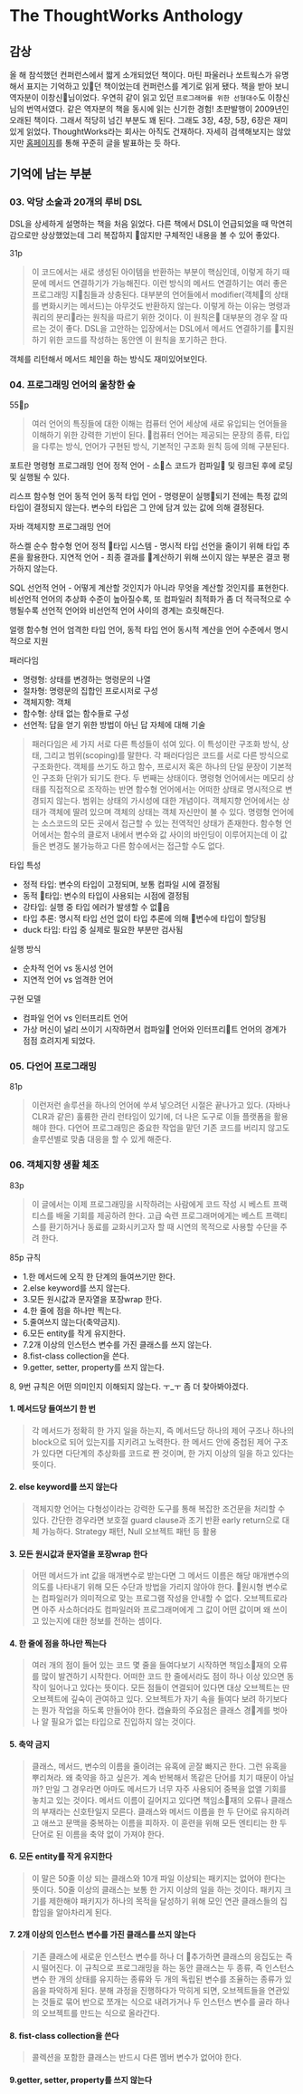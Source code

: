 # The ThoughtWorks Anthology

## 감상

올 해 참석했던 컨퍼런스에서 짧게 소개되었던 책이다. 마틴 파울러나 쏘트웍스가 유명해서 표지는 기억하고 있던 책이었는데 컨퍼런스를 계기로 읽게 됐다.
책을 받아 보니 역자분이 이창신님이었다. 우연히 같이 읽고 있던 `프로그래머를 위한 선형대수`도 이창신님의 번역서였다. 같은 역자분의 책을 동시에 읽는 신기한 경험!
초판발행이 2009년인 오래된 책이다. 그래서 적당히 넘긴 부분도 꽤 된다. 그래도 3장, 4장, 5장, 6장은 재미있게 읽었다.
ThoughtWorks라는 회사는 아직도 건재하다. 자세히 검색해보지는 않았지만 [홈페이지](https://www.thoughtworks.com/)를 통해 꾸준히 글을 발표하는 듯 하다.

## 기억에 남는 부분

### 03. 악당 소술과 20개의 루비 DSL

DSL을 상세하게 설명하는 책을 처음 읽었다. 다른 책에서 DSL이 언급되었을 때 막연히 감으로만 상상했었는데 그리 복잡하지 않지만 구체적인 내용을 볼 수 있어 좋았다.

31p
> 이 코드에서는 새로 생성된 아이템을 반환하는 부분이 핵심인데, 이렇게 하기 때문에 메서드 연결하기가 가능해진다.
이런 방식의 메서드 연결하기는 여러 좋은 프로그래밍 지침들과 상충된다. 대부분의 언어들에서 modifier(객체의 상태를 변화시키는 메서드)는 아무것도 반환하지 않는다. 이렇게 하는 이유는 명령과 쿼리의 분리라는 원칙을 따르기 위한 것이다. 이 원칙은 대부분의 경우 잘 따르는 것이 좋다.
DSL을 고안하는 입장에서는 DSL에서 메서드 연결하기를 지원하기 위한 코드를 작성하는 동안엔 이 원칙을 포기하곤 한다.

객체를 리턴해서 메서드 체인을 하는 방식도 재미있어보인다.

### 04. 프로그래밍 언어의 울창한 숲

55p
> 여러 언어의 특징들에 대한 이해는 컴퓨터 언어 세상에 새로 유입되는 언어들을 이해하기 위한 강력한 기반이 된다.
> 컴퓨터 언어는 제공되는 문장의 종류, 타입을 다루는 방식, 언어가 구현된 방식, 기본적인 구조화 원칙 등에 의해 구분된다.

포트란
명령형 프로그래밍 언어
정적 언어 - 소스 코드가 컴파일 및 링크된 후에 로딩 및 실행될 수 있다.

리스프
함수형 언어
동적 언어
동적 타입 언어 - 명령문이 실행되기 전에는 특정 값의 타입이 결정되지 않는다. 변수의 타입은 그 안에 담겨 있는 값에 의해 결정된다.

자바
객체지향 프로그래밍 언어

하스켈
순수 함수형 언어
정적 타입 시스템 - 명시적 타입 선언을 줄이기 위해 타입 추론을 활용한다.
지연적 언어 - 최종 결과를 계산하기 위해 쓰이지 않는 부분은 결코 평가하지 않는다.

SQL
선언적 언어 - 어떻게 계산할 것인지가 아니라 무엇을 계산할 것인지를 표현한다.
비선언적 언어의 추상화 수준이 높아질수록, 또 컴파일러 최적화가 좀 더 적극적으로 수행될수록 선언적 언어와 비선언적 언어 사이의 경계는 흐릿해진다.

얼랭
함수형 언어
엄격한 타입 언어, 동적 타입 언어
동시적 계산을 언어 수준에서 명시적으로 지원

패러다임

- 명령형: 상태를 변경하는 명령문의 나열
- 절차형: 명령문의 집합인 프로시저로 구성
- 객체지향: 객체
- 함수형: 상태 없는 함수들로 구성
- 선언적: 답을 얻기 위한 방법이 아닌 답 자체에 대해 기술

>패러다임은 세 가지 서로 다른 특성들이 섞여 있다. 이 특성이란 구조화 방식, 상태, 그리고 범위(scoping)를 말한다.
> 각 패러다임은 코드를 서로 다른 방식으로 구조화한다. 객체를 쓰기도 하고 함수, 프로시저 혹은 하나의 단일 문장이 기본적인 구조화 단위가 되기도 한다.
> 두 번째는 상태이다. 명령형 언어에서는 메모리 상태를 직접적으로 조작하는 반면 함수형 언어에서는 어떠한 상태로 명시적으로 변경되지 않는다.
> 범위는 상태의 가시성에 대한 개념이다. 객체지향 언어에서는 상태가 객체에 딸려 있으며 객체의 상태는 객체 자신만이 불 수 있다. 명령형 언어에는 소스코드의 모든 곳에서 접근할 수 있는 전역적인 상태가 존재한다. 함수형 언어에서는 함수의 클로저 내에서 변수와 값 사이의 바인딩이 이루어지는데 이 값들은 변경도 불가능하고 다른 함수에서는 접근할 수도 없다.

타입 특성

- 정적 타입: 변수의 타입이 고정되며, 보통 컴파일 시에 결정됨
- 동적 타입: 변수의 타입이 사용되는 시점에 결정됨
- 강타입: 실행 중 타입 에러가 발생할 수 없음
- 타입 추론: 명시적 타입 선언 없이 타입 추론에 의해 변수에 타입이 할당됨
- duck 타입: 타입 중 실제로 필요한 부분만 검사됨

실행 방식

- 순차적 언어 vs 동시성 언어
- 지연적 언어 vs 엄격한 언어

구현 모델

- 컴파일 언어 vs 인터프리트 언어
- 가상 머신이 널리 쓰이기 시작하면서 컴파일 언어와 인터프리트 언어의 경계가 점점 흐려지게 되었다.

### 05. 다언어 프로그래밍

81p
> 이런저런 솔루션을 하나의 언어에 쑤셔 넣으려던 시절은 끝나가고 있다. (자바나 CLR과 같은) 훌륭한 관리 런타임이 있기에, 더 나은 도구로 이들 플랫폼을 활용해야 한다. 다언어 프로그래밍은 중요한 작업을 맡던 기존 코드를 버리지 않고도 솔루션별로 맞춤 대응을 할 수 있게 해준다.

### 06. 객체지향 생활 체조

83p
> 이 글에서는 이제 프로그래밍을 시작하려는 사람에게 코드 작성 시 베스트 프랙티스를 배울 기회를 제공하려 한다. 고급 숙련 프로그래머에게는 베스트 프랙티스를 환기하거나 동료를 교화시키고자 할 때 시연의 목적으로 사용할 수단을 주려 한다.

85p
규칙

- 1.한 메서드에 오직 한 단계의 들여쓰기만 한다.
- 2.else keyword를 쓰지 않는다.
- 3.모든 원시값과 문자열을 포장wrap 한다.
- 4.한 줄에 점을 하나만 찍는다.
- 5.줄여쓰지 않는다(축약금지).
- 6.모든 entity를 작게 유지한다.
- 7.2개 이상의 인스턴스 변수를 가진 클래스를 쓰지 않는다.
- 8.fist-class collection을 쓴다.
- 9.getter, setter, property를 쓰지 않는다.

8, 9번 규칙은 어떤 의미인지 이해되지 않는다. ㅜ_ㅜ 좀 더 찾아봐야겠다.

#### 1. 메서드당 들여쓰기 한 번

> 각 메서드가 정확히 한 가지 일을 하는지, 즉 메서드당 하나의 제어 구조나 하나의 block으로 되어 있는지를 지키려고 노력한다. 한 메서드 안에 중첩된 제어 구조가 있다면 다단계의 추상화를 코드로 짠 것이며, 한 가지 이상의 일을 하고 있다는 뜻이다.

#### 2. else keyword를 쓰지 않는다

> 객체지향 언어는 다형성이라는 강력한 도구를 통해 복잡한 조건문을 처리할 수 있다. 간단한 경우라면 보호절 guard clause과 조기 반환 early return으로 대체 가능하다.
> Strategy 패턴, Null 오브젝트 패턴 등 활용

#### 3. 모든 원시값과 문자열을 포장wrap 한다

> 어떤 메서드가 int 값을 매개변수로 받는다면 그 메서드 이름은 해당 매개변수의 의도를 나타내기 위해 모든 수단과 방법을 가리지 않아야 한다.
> 원시형 변수로는 컴파일러가 의미적으로 맞는 프로그램 작성을 안내할 수 없다. 오브젝트로라면 아주 사소하더라도 컴파일러와 프로그래머에게 그 값이 어떤 값이며 왜 쓰이고 있는지에 대한 정보를 전하는 셈이다.

#### 4. 한 줄에 점을 하나만 찍는다

> 여러 개의 점이 들어 있는 코드 몇 줄을 들여다보기 시작하면 책임소재의 오류를 많이 발견하기 시작한다. 어떠한 코드 한 줄에서라도 점이 하나 이상 있으면 동작이 일어나고 있다는 뜻이다. 모든 점들이 연결되어 있다면 대상 오브젝트는 딴 오브젝트에 깊숙이 관여하고 있다. 오브젝트가 자기 속을 들여다 보려 하기보다는 뭔가 작업을 하도록 만들어야 한다. 캡슐화의 주요점은 클래스 경계를 벗아나 알 필요가 없는 타입으로 진입하지 않는 것이다.

#### 5. 축약 금지

> 클래스, 메서드, 변수의 이름을 줄이려는 유혹에 곧잘 빠지곤 한다. 그런 유혹을 뿌리쳐라.
> 왜 축약을 하고 싶은가. 계속 반복해서 똑같은 단어를 치기 때문이 아닐까? 만일 그 경우라면 아마도 메서드가 너무 자주 사용되어 중복을 없앨 기회를 놓치고 있는 것이다. 메서드 이름이 길어지고 있다면 책임소재의 오류나 클래스의 부재라는 신호탄일지 모른다.
> 클래스와 메서드 이름을 한 두 단어로 유지하려고 애쓰고 문맥을 중복하는 이름을 피하자.
> 이 훈련을 위해 모든 엔티티는 한 두 단어로 된 이름을 축약 없이 가져야 한다.

#### 6. 모든 entity를 작게 유지한다

> 이 말은 50줄 이상 되는 클래스와 10개 파일 이상되는 패키지는 없어야 한다는 뜻이다.
> 50줄 이상의 클래스는 보통 한 가지 이상의 일을 하는 것이다.
> 패키지 크기를 제한해야 패키지가 하나의 목적을 달성하기 위해 모인 연관 클래스들의 집합임을 알아차리게 된다.

#### 7. 2개 이상의 인스턴스 변수를 가진 클래스를 쓰지 않는다

> 기존 클래스에 새로운 인스턴스 변수를 하나 더 추가하면 클래스의 응집도는 즉시 떨어진다. 이 규칙으로 프로그래밍을 하는 동안 클래스는 두 종류, 즉 인스턴스 변수 한 개의 상태를 유지하는 종류와 두 개의 독립된 변수를 조율하는 종류가 있음을 파악하게 된다.
> 분해 과정을 진행하다가 막히게 되면, 오브젝트들을 연관있는 것들로 묶어 반으로 쪼개는 식으로 내려가거나 두 인스턴스 변수를 골라 하나의 오브젝트를 만드는 식으로 올라간다.

#### 8. fist-class collection을 쓴다

> 콜렉션을 포함한 클래스는 반드시 다른 멤버 변수가 없어야 한다.

#### 9.getter, setter, property를 쓰지 않는다
